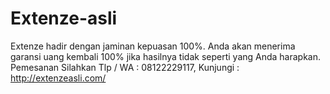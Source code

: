 # Extenze-asli
 Extenze hadir dengan jaminan kepuasan 100%. Anda akan menerima garansi uang kembali 100% jika hasilnya tidak seperti yang Anda harapkan. Pemesanan Silahkan Tlp / WA : 08122229117, Kunjungi : http://extenzeasli.com/
